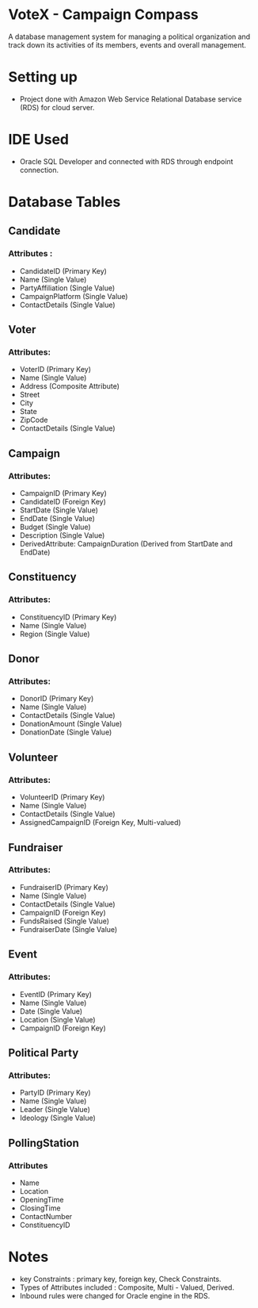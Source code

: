 # VoteX - Campaign Compass

A database management system for managing a political organization and track down its activities of its members, events and overall management.

# Setting up

- Project done with Amazon Web Service Relational Database service (RDS) for cloud server.

# IDE Used

- Oracle SQL Developer and connected with RDS through endpoint connection.

# Database Tables


## Candidate

### Attributes : 
- CandidateID (Primary Key)
- Name (Single Value)
- PartyAffiliation (Single Value)
- CampaignPlatform (Single Value)
- ContactDetails (Single Value)


## Voter

### Attributes:
- VoterID (Primary Key)
- Name (Single Value)
- Address (Composite Attribute)
- Street
- City
- State
- ZipCode
- ContactDetails (Single Value)


## Campaign

### Attributes:
- CampaignID (Primary Key)
- CandidateID (Foreign Key)
- StartDate (Single Value)
- EndDate (Single Value)
- Budget (Single Value)
- Description (Single Value)
- DerivedAttribute: CampaignDuration (Derived from StartDate and EndDate)


## Constituency

### Attributes:
- ConstituencyID (Primary Key)
- Name (Single Value)
- Region (Single Value)


## Donor

### Attributes:
- DonorID (Primary Key)
- Name (Single Value)
- ContactDetails (Single Value)
- DonationAmount (Single Value)
- DonationDate (Single Value)


## Volunteer

### Attributes:
- VolunteerID (Primary Key)
- Name (Single Value)
- ContactDetails (Single Value)
- AssignedCampaignID (Foreign Key, Multi-valued)


## Fundraiser

### Attributes:
- FundraiserID (Primary Key)
- Name (Single Value)
- ContactDetails (Single Value)
- CampaignID (Foreign Key)
- FundsRaised (Single Value)
- FundraiserDate (Single Value)


## Event

### Attributes:
- EventID (Primary Key)
- Name (Single Value)
- Date (Single Value)
- Location (Single Value)
- CampaignID (Foreign Key)

## Political Party

### Attributes:
- PartyID (Primary Key)
- Name (Single Value)
- Leader (Single Value)
- Ideology (Single Value)

## PollingStation

### Attributes

- Name
- Location
- OpeningTime
- ClosingTime
- ContactNumber
- ConstituencyID

# Notes

- key Constraints : primary key, foreign key, Check Constraints.
- Types of Attributes included : Composite, Multi - Valued, Derived.
- Inbound rules were changed for Oracle engine in the RDS.
